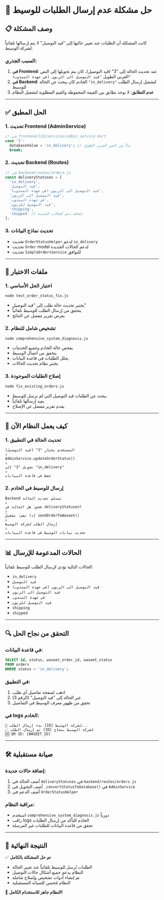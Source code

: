 # 🔧 حل مشكلة عدم إرسال الطلبات للوسيط

## 📋 **وصف المشكلة**

كانت المشكلة أن الطلبات عند تغيير حالتها إلى "قيد التوصيل" لا يتم إرسالها تلقائياً لشركة الوسيط.

### **السبب الجذري:**
1. **في Frontend**: عند تحديث الحالة إلى "3" (قيد التوصيل)، كان يتم تحويلها إلى النص العربي الطويل `"قيد التوصيل الى الزبون (في عهدة المندوب)"`
2. **في Backend**: الخادم كان يبحث عن الحالة `"in_delivery"` لتشغيل إرسال الطلب للوسيط
3. **عدم التطابق**: لا يوجد تطابق بين القيمة المحفوظة والقيم المطلوبة لتشغيل النظام

---

## ✅ **الحل المطبق**

### **1. تحديث Frontend (AdminService)**
```dart
// في frontend/lib/services/admin_service.dart
case '3':
  databaseValue = 'in_delivery'; // بدلاً من النص العربي الطويل
  break;
```

### **2. تحديث Backend (Routes)**
```javascript
// في backend/routes/orders.js
const deliveryStatuses = [
  'in_delivery',
  'قيد التوصيل',
  'قيد التوصيل الى الزبون (في عهدة المندوب)',
  'قيد التوصيل الى الزبون',
  'في عهدة المندوب',
  'قيد التوصيل للزبون',
  'shipping',
  'shipped' // إضافة دعم للحالات الجديدة
];
```

### **3. تحديث نماذج البيانات**
- تحديث `OrderStatusHelper` لدعم `in_delivery`
- تحديث `Order` model لدعم الحالات الجديدة
- تحديث `SimpleOrdersService` للتوافق

---

## 🧪 **ملفات الاختبار**

### **1. اختبار الحل الأساسي**
```bash
node test_order_status_fix.js
```
- يختبر تحديث حالة طلب إلى "قيد التوصيل"
- يتحقق من إرسال الطلب للوسيط تلقائياً
- يعرض تقرير مفصل عن النتائج

### **2. تشخيص شامل للنظام**
```bash
node comprehensive_system_diagnosis.js
```
- يفحص حالة الخادم وجميع الخدمات
- يتحقق من اتصال الوسيط
- يحلل الطلبات في قاعدة البيانات
- يختبر نظام تحديث الحالات

### **3. إصلاح الطلبات الموجودة**
```bash
node fix_existing_orders.js
```
- يبحث عن الطلبات قيد التوصيل التي لم ترسل للوسيط
- يعيد إرسالها تلقائياً
- يقدم تقرير مفصل عن الإصلاح

---

## 🔄 **كيف يعمل النظام الآن**

### **1. تحديث الحالة في التطبيق**
```
المستخدم يختار "3" (قيد التوصيل)
↓
AdminService.updateOrderStatus()
↓
تحويل "3" إلى "in_delivery"
↓
حفظ في قاعدة البيانات
```

### **2. إرسال للوسيط في الخادم**
```
Backend يستلم تحديث الحالة
↓
فحص: هل الحالة في deliveryStatuses؟
↓
إذا نعم: تشغيل sendOrderToWaseet()
↓
إرسال الطلب لشركة الوسيط
↓
تحديث بيانات الوسيط في قاعدة البيانات
```

---

## 📊 **الحالات المدعومة للإرسال**

الحالات التالية تؤدي لإرسال الطلب للوسيط تلقائياً:
- `in_delivery`
- `قيد التوصيل`
- `قيد التوصيل الى الزبون (في عهدة المندوب)`
- `قيد التوصيل الى الزبون`
- `في عهدة المندوب`
- `قيد التوصيل للزبون`
- `shipping`
- `shipped`

---

## 🔍 **التحقق من نجاح الحل**

### **في قاعدة البيانات:**
```sql
SELECT id, status, waseet_order_id, waseet_status 
FROM orders 
WHERE status = 'in_delivery';
```

### **في التطبيق:**
1. اذهب لصفحة تفاصيل أي طلب
2. غير الحالة إلى "قيد التوصيل" (الرقم 3)
3. تحقق من ظهور معرف الوسيط في التفاصيل

### **في logs الخادم:**
```
🚀 بدء إرسال الطلب [ID] لشركة الوسيط...
✅ تم إرسال الطلب [ID] لشركة الوسيط بنجاح
🆔 QR ID: [WASEET_ID]
```

---

## 🛠️ **صيانة مستقبلية**

### **إضافة حالات جديدة:**
1. أضف الحالة في `deliveryStatuses` في `backend/routes/orders.js`
2. أضف التحويل في `_convertStatusToDatabase()` في `AdminService`
3. أضف الدعم في `OrderStatusHelper`

### **مراقبة النظام:**
- استخدم `comprehensive_system_diagnosis.js` دورياً
- راقب logs الخادم للتأكد من إرسال الطلبات
- تحقق من قاعدة البيانات للطلبات غير المرسلة

---

## 🎯 **النتيجة النهائية**

✅ **تم حل المشكلة بالكامل**
- الطلبات تُرسل للوسيط تلقائياً عند تغيير الحالة
- النظام يدعم جميع أشكال حالات التوصيل
- تم إنشاء أدوات تشخيص وإصلاح شاملة
- النظام مُحسن للصيانة المستقبلية

🚀 **النظام جاهز للاستخدام الكامل!**
